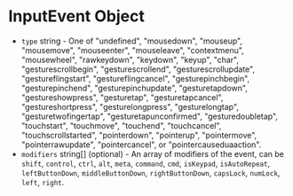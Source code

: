 # InputEvent Object

* `type` string - One of "undefined", "mousedown", "mouseup", "mousemove", "mouseenter", "mouseleave", "contextmenu", "mousewheel", "rawkeydown", "keydown", "keyup", "char", "gesturescrollbegin", "gesturescrollend", "gesturescrollupdate", "gestureflingstart", "gestureflingcancel", "gesturepinchbegin", "gesturepinchend", "gesturepinchupdate", "gesturetapdown", "gestureshowpress", "gesturetap", "gesturetapcancel", "gestureshortpress", "gesturelongpress", "gesturelongtap", "gesturetwofingertap", "gesturetapunconfirmed", "gesturedoubletap", "touchstart", "touchmove", "touchend", "touchcancel", "touchscrollstarted", "pointerdown", "pointerup", "pointermove", "pointerrawupdate", "pointercancel", or "pointercauseduaaction".
* `modifiers` string[] (optional) - An array of modifiers of the event, can
  be `shift`, `control`, `ctrl`, `alt`, `meta`, `command`, `cmd`, `isKeypad`,
  `isAutoRepeat`, `leftButtonDown`, `middleButtonDown`, `rightButtonDown`,
  `capsLock`, `numLock`, `left`, `right`.
